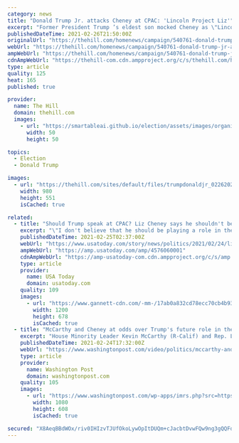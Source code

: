 ```yaml
---
category: news
title: "Donald Trump Jr. attacks Cheney at CPAC: 'Lincoln Project Liz'"
excerpt: "Former President Trump ’s eldest son mocked Cheney as \"Lincoln Project Liz,\" referring to the anti-Trump GOP group, after was one of the House Republicans voted to impeach his father on a charge of inciting the Jan."
publishedDateTime: 2021-02-26T21:50:00Z
originalUrl: "https://thehill.com/homenews/campaign/540761-donald-trump-jr-attacks-cheney-at-cpac-lincoln-project-liz"
webUrl: "https://thehill.com/homenews/campaign/540761-donald-trump-jr-attacks-cheney-at-cpac-lincoln-project-liz"
ampWebUrl: "https://thehill.com/homenews/campaign/540761-donald-trump-jr-attacks-cheney-at-cpac-lincoln-project-liz?amp"
cdnAmpWebUrl: "https://thehill-com.cdn.ampproject.org/c/s/thehill.com/homenews/campaign/540761-donald-trump-jr-attacks-cheney-at-cpac-lincoln-project-liz?amp"
type: article
quality: 125
heat: 165
published: true

provider:
  name: The Hill
  domain: thehill.com
  images:
    - url: "https://smartableai.github.io/election/assets/images/organizations/thehill.com-50x50.jpg"
      width: 50
      height: 50

topics:
  - Election
  - Donald Trump

images:
  - url: "https://thehill.com/sites/default/files/trumpdonaldjr_02262021getty.jpg"
    width: 980
    height: 551
    isCached: true

related:
  - title: "Should Trump speak at CPAC? Liz Cheney says he shouldn't be part of the GOP's future; McCarthy says yes"
    excerpt: "\"I don't believe that he should be playing a role in the future of the party or the country,\" Cheney said of the former president."
    publishedDateTime: 2021-02-25T02:37:00Z
    webUrl: "https://www.usatoday.com/story/news/politics/2021/02/24/liz-cheney-donald-trump-shouldnt-part-republicans-future/4576060001/"
    ampWebUrl: "https://amp.usatoday.com/amp/4576060001"
    cdnAmpWebUrl: "https://amp-usatoday-com.cdn.ampproject.org/c/s/amp.usatoday.com/amp/4576060001"
    type: article
    provider:
      name: USA Today
      domain: usatoday.com
    quality: 109
    images:
      - url: "https://www.gannett-cdn.com/-mm-/17ab0a832cd78ecc70cb4b93786a0d088066895f/c=0-292-5465-3380/local/-/media/2018/07/17/USATODAY/USATODAY/636674189159039396-AP-17086712547630.jpg?auto=webp&format=pjpg&width=1200"
        width: 1200
        height: 678
        isCached: true
  - title: "McCarthy and Cheney at odds over Trump's future role in the party"
    excerpt: "House Minority Leader Kevin McCarthy (R-Calif) and Rep. Liz Cheney (R-Wyo.) disagreed Feb. 24 on former president Donald Trump's role in the Republican party."
    publishedDateTime: 2021-02-24T17:32:00Z
    webUrl: "https://www.washingtonpost.com/video/politics/mccarthy-and-cheney-at-odds-over-trumps-future-role-in-the-party/2021/02/24/319b5c94-85a0-4bae-84b2-c7115d589fa6_video.html"
    type: article
    provider:
      name: Washington Post
      domain: washingtonpost.com
    quality: 105
    images:
      - url: "https://www.washingtonpost.com/wp-apps/imrs.php?src=https://d1i4t8bqe7zgj6.cloudfront.net/02-24-2021/t_fb9f67f394504c0f98769a9980e35a5e_name_65139534_76c3_11eb_9489_8f7dacd51e75_scaled.jpg&w=1080"
        width: 1080
        height: 608
        isCached: true

secured: "X8AeqBBdWOx/riv0IHIzvTJUfOkoLywOpItDUQm+cJacbtDvwFQw9ng3gQQFdWlNpNaaxLOAge5JtW1xNoqW2n9gdbmJSUHpKuQFdEYmqbck94+furh8yQjZYXdDSUmgg7fqwLVzmljAnlDfIwLXl+hqZNxgif3GdYdwHvNBTUZHM3G2C098l7mhL7EtKW8tWf+zp5oeHY2ULALOUO+XWmWFsyncf7F1BIKhoViwt8ptINYWEcghJZMz++x0o8ePGNovj6/JHDB2xjE4yJ1YazKKvi70v5kL/0j6iGCXTNfOyCzsKNm+cRajXCwNa7/ckZ1ApMizFPWgiDIxz3Tik08XwIiod69ROuv6oJl9r8I=;pNB7IaTuFK8yw5LsdGhkZA=="
---
```



